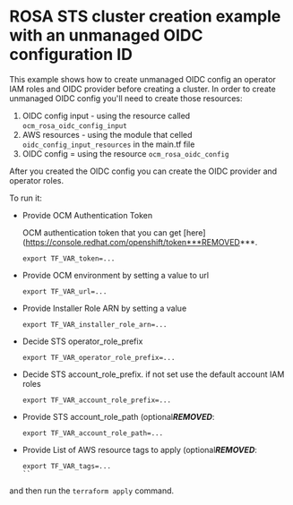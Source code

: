# ROSA STS cluster creation example with an unmanaged OIDC configuration ID

This example shows how to create unmanaged OIDC config an operator IAM roles and OIDC provider before creating a cluster.
In order to create unmanaged OIDC config you'll need to create those resources: 
1. OIDC config input - using the resource called `ocm_rosa_oidc_config_input`
2. AWS resources - using the module that celled `oidc_config_input_resources` in the main.tf file
3. OIDC config = using the resource `ocm_rosa_oidc_config`

After you created the OIDC config you can create the OIDC provider and operator roles.

To run it:

* Provide OCM Authentication Token

  OCM authentication token that you can get [here](https://console.redhat.com/openshift/token***REMOVED***.

    ```
    export TF_VAR_token=...
    ```

* Provide OCM environment by setting a value to url

    ```
    export TF_VAR_url=...
    ```
* Provide Installer Role ARN by setting a value 

    ```
    export TF_VAR_installer_role_arn=...
    ```

* Decide STS operator_role_prefix

    ```
    export TF_VAR_operator_role_prefix=...
    ```

* Decide STS account_role_prefix. if not set use the default account IAM roles

    ```
    export TF_VAR_account_role_prefix=...
    ```

* Provide STS account_role_path (optional***REMOVED***:
    ```
    export TF_VAR_account_role_path=...
    ```

* Provide List of AWS resource tags to apply (optional***REMOVED***:
    ```
    export TF_VAR_tags=...
    ``

and then run the `terraform apply` command.
